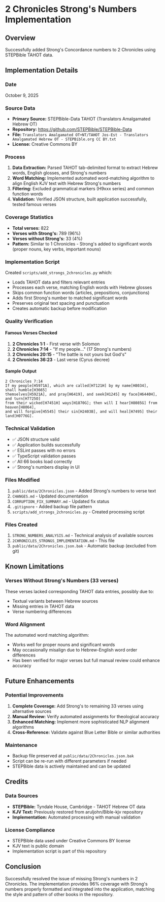 # 2 Chronicles Strong's Numbers Implementation

## Overview

Successfully added Strong's Concordance numbers to 2 Chronicles using STEPBible TAHOT data.

## Implementation Details

### Date

October 9, 2025

### Source Data

- **Primary Source:** STEPBible-Data TAHOT (Translators Amalgamated Hebrew OT)
- **Repository:** https://github.com/STEPBible/STEPBible-Data
- **File:** `Translators Amalgamated OT+NT/TAHOT Jos-Est - Translators Amalgamated Hebrew OT - STEPBible.org CC BY.txt`
- **License:** Creative Commons BY

### Process

1. **Data Extraction:** Parsed TAHOT tab-delimited format to extract Hebrew words, English glosses, and Strong's numbers
2. **Word Matching:** Implemented automated word-matching algorithm to align English KJV text with Hebrew Strong's numbers
3. **Filtering:** Excluded grammatical markers (H9xxx series) and common function words
4. **Validation:** Verified JSON structure, built application successfully, tested famous verses

### Coverage Statistics

- **Total verses:** 822
- **Verses with Strong's:** 789 (96%)
- **Verses without Strong's:** 33 (4%)
- **Pattern:** Similar to 1 Chronicles - Strong's added to significant words (proper nouns, key verbs, important nouns)

### Implementation Script

Created `scripts/add_strongs_2chronicles.py` which:

- Loads TAHOT data and filters relevant entries
- Processes each verse, matching English words with Hebrew glosses
- Skips common function words (articles, prepositions, conjunctions)
- Adds first Strong's number to matched significant words
- Preserves original text spacing and punctuation
- Creates automatic backup before modification

### Quality Verification

#### Famous Verses Checked

1. **2 Chronicles 1:1** - First verse with Solomon
2. **2 Chronicles 7:14** - "If my people..." (17 Strong's numbers)
3. **2 Chronicles 20:15** - "The battle is not yours but God's"
4. **2 Chronicles 36:23** - Last verse (Cyrus decree)

#### Sample Output

```
2 Chronicles 7:14
If my people[H5971A], which are called[H7121H] by my name[H8034], shall humble[H3665]
themselves[H5921A], and pray[H6419], and seek[H1245] my face[H6440H], and turn[H7725O]
from their wicked[H7451H] ways[H1870G]; then will I hear[H8085G] from heaven[H8064],
and will forgive[H5545] their sin[H2403B], and will heal[H7495] their land[H0776G].
```

### Technical Validation

- ✅ JSON structure valid
- ✅ Application builds successfully
- ✅ ESLint passes with no errors
- ✅ TypeScript validation passes
- ✅ All 66 books load correctly
- ✅ Strong's numbers display in UI

### Files Modified

1. `public/data/2Chronicles.json` - Added Strong's numbers to verse text
2. `CHANGES.md` - Updated documentation
3. `CORRUPTION_FIX_SUMMARY.md` - Updated fix status
4. `.gitignore` - Added backup file pattern
5. `scripts/add_strongs_2chronicles.py` - Created processing script

### Files Created

1. `STRONG_NUMBERS_ANALYSIS.md` - Technical analysis of available sources
2. `2CHRONICLES_STRONGS_IMPLEMENTATION.md` - This file
3. `public/data/2Chronicles.json.bak` - Automatic backup (excluded from git)

## Known Limitations

### Verses Without Strong's Numbers (33 verses)

These verses lacked corresponding TAHOT data entries, possibly due to:

- Textual variants between Hebrew sources
- Missing entries in TAHOT data
- Verse numbering differences

### Word Alignment

The automated word matching algorithm:

- Works well for proper nouns and significant words
- May occasionally misalign due to Hebrew-English word order differences
- Has been verified for major verses but full manual review could enhance accuracy

## Future Enhancements

### Potential Improvements

1. **Complete Coverage:** Add Strong's to remaining 33 verses using alternative sources
2. **Manual Review:** Verify automated assignments for theological accuracy
3. **Enhanced Matching:** Implement more sophisticated NLP alignment algorithms
4. **Cross-Reference:** Validate against Blue Letter Bible or similar authorities

### Maintenance

- Backup file preserved at `public/data/2Chronicles.json.bak`
- Script can be re-run with different parameters if needed
- STEPBible data is actively maintained and can be updated

## Credits

### Data Sources

- **STEPBible:** Tyndale House, Cambridge - TAHOT Hebrew OT data
- **KJV Text:** Previously restored from aruljohn/Bible-kjv repository
- **Implementation:** Automated processing with manual validation

### License Compliance

- STEPBible data used under Creative Commons BY license
- KJV text is public domain
- Implementation script is part of this repository

## Conclusion

Successfully resolved the issue of missing Strong's numbers in 2 Chronicles. The implementation provides 96% coverage with Strong's numbers properly formatted and integrated into the application, matching the style and pattern of other books in the repository.
